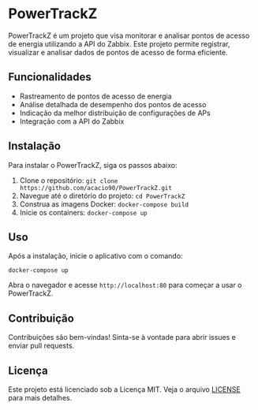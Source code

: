 # PowerTrackZ
PowerTrackZ é um projeto que visa monitorar e analisar pontos de acesso de energia utilizando a API do Zabbix. Este projeto permite registrar, visualizar e analisar dados de pontos de acesso de forma eficiente.

## Funcionalidades
- Rastreamento de pontos de acesso de energia
- Análise detalhada de desempenho dos pontos de acesso
- Indicação da melhor distribuição de configurações de APs
- Integração com a API do Zabbix

## Instalação
Para instalar o PowerTrackZ, siga os passos abaixo:
1. Clone o repositório: `git clone https://github.com/acacio90/PowerTrackZ.git`
2. Navegue até o diretório do projeto: `cd PowerTrackZ`
3. Construa as imagens Docker: `docker-compose build`
4. Inicie os containers: `docker-compose up`

## Uso
Após a instalação, inicie o aplicativo com o comando:
```
docker-compose up
```
Abra o navegador e acesse `http://localhost:80` para começar a usar o PowerTrackZ.

## Contribuição
Contribuições são bem-vindas! Sinta-se à vontade para abrir issues e enviar pull requests.

## Licença
Este projeto está licenciado sob a Licença MIT. Veja o arquivo [LICENSE](LICENSE) para mais detalhes.